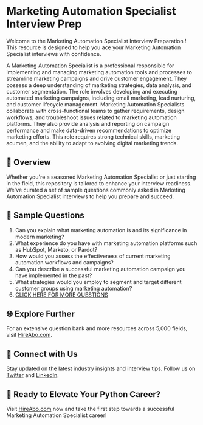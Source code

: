 # Marketing Automation Specialist Interview Prep

Welcome to the Marketing Automation Specialist Interview Preparation ! This resource is designed to help you ace your Marketing Automation Specialist interviews with confidence.

A Marketing Automation Specialist is a professional responsible for implementing and managing marketing automation tools and processes to streamline marketing campaigns and drive customer engagement. They possess a deep understanding of marketing strategies, data analysis, and customer segmentation. The role involves developing and executing automated marketing campaigns, including email marketing, lead nurturing, and customer lifecycle management. Marketing Automation Specialists collaborate with cross-functional teams to gather requirements, design workflows, and troubleshoot issues related to marketing automation platforms. They also provide analysis and reporting on campaign performance and make data-driven recommendations to optimize marketing efforts. This role requires strong technical skills, marketing acumen, and the ability to adapt to evolving digital marketing trends.

## 🚀 Overview

Whether you're a seasoned Marketing Automation Specialist or just starting in the field, this repository is tailored to enhance your interview readiness. We've curated a set of sample questions commonly asked in Marketing Automation Specialist interviews to help you prepare and succeed.

## 📝 Sample Questions

1. Can you explain what marketing automation is and its significance in modern marketing?
2. What experience do you have with marketing automation platforms such as HubSpot, Marketo, or Pardot?
3. How would you assess the effectiveness of current marketing automation workflows and campaigns?
4. Can you describe a successful marketing automation campaign you have implemented in the past?
5. What strategies would you employ to segment and target different customer groups using marketing automation?
6. [CLICK HERE FOR MORE QUESTIONS](https://hireabo.com/job/1_0_31/Marketing%20Automation%20Specialist)

## 🌐 Explore Further

For an extensive question bank and more resources across 5,000 fields, visit [HireAbo.com](https://www.hireabo.com).

## 📱 Connect with Us

Stay updated on the latest industry insights and interview tips. Follow us on [Twitter](https://twitter.com/hireabo) and [LinkedIn](https://www.linkedin.com/in/hire-abo-3609972a8/).

## 🚀 Ready to Elevate Your Python Career?

Visit [HireAbo.com](https://www.hireabo.com) now and take the first step towards a successful Marketing Automation Specialist career!